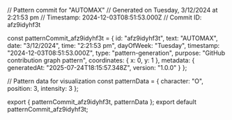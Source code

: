 // Pattern commit for "AUTOMAX"
// Generated on Tuesday, 3/12/2024 at 2:21:53 pm
// Timestamp: 2024-12-03T08:51:53.000Z
// Commit ID: afz9idyhf3t

const patternCommit_afz9idyhf3t = {
  id: "afz9idyhf3t",
  text: "AUTOMAX",
  date: "3/12/2024",
  time: "2:21:53 pm",
  dayOfWeek: "Tuesday",
  timestamp: "2024-12-03T08:51:53.000Z",
  type: "pattern-generation",
  purpose: "GitHub contribution graph pattern",
  coordinates: {
    x: 0,
    y: 1
  },
  metadata: {
    generatedAt: "2025-07-24T18:15:57.348Z",
    version: "1.0.0"
  }
};

// Pattern data for visualization
const patternData = {
  character: "O",
  position: 3,
  intensity: 3
};

export { patternCommit_afz9idyhf3t, patternData };
export default patternCommit_afz9idyhf3t;
